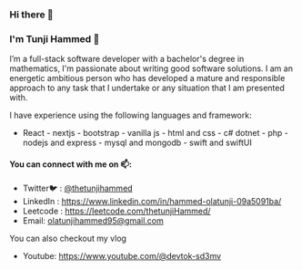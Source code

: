 ### Hi there 👋

### I'm Tunji Hammed 👱
I’m a full-stack software developer with a bachelor's degree in mathematics, I'm passionate about writing good software solutions. I am an energetic ambitious person who has developed a mature and responsible approach to any task that I undertake or any situation that I am presented with.

I have experience using the following languages and framework:
- React - nextjs - bootstrap - vanilla js - html and css - c# dotnet - php - nodejs and express - mysql and mongodb - swift and swiftUI

#### You can connect with me on 📫:
- Twitter🐦 : [@thetunjihammed](https://twitter.com/thetunjihammed)
- LinkedIn : https://www.linkedin.com/in/hammed-olatunji-09a5091ba/
- Leetcode : https://leetcode.com/thetunjiHammed/
- Email: olatunjihammed95@gmail.com

You can also checkout my vlog
- Youtube: https://www.youtube.com/@devtok-sd3mv

<!--
**tunjiNg01/tunjiNG01** is a ✨ _special_ ✨ repository because its `README.md` (this file) appears on your GitHub profile.

Here are some ideas to get you started:

- 🔭 I’m currently working on ...
- 🌱 I’m currently learning ...
- 👯 I’m looking to collaborate on ...
- 🤔 I’m looking for help with ...
- 💬 Ask me about ...
- 📫 How to reach me: ...
- 😄 Pronouns: ...
- ⚡ Fun fact: ...
-->
